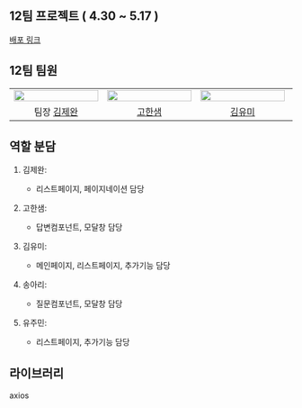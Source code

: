 ## 12팀 프로젝트 ( 4.30 ~ 5.17 )
[배포 링크](https://open-mind-12team.netlify.app/)

## 12팀 팀원

<div align="center">
<table>
  <tr>
    <td>
      <img src="https://avatars.githubusercontent.com/u/162148781?v=4?size=100" width="150px" height="15%"/>
    </td>
    <td>
      <img src="https://avatars.githubusercontent.com/u/155063714?v=4?size=100" width="150px" height="15%"/>
    </td>
    <td>
      <img src="https://avatars.githubusercontent.com/u/116349476?v=4??size=100" width="150px" height="15%"/>
    </td>
    <td>
      <img src="https://avatars.githubusercontent.com/u/151397326?v=4?size=100" width="150px" height="15%"/>
    </td>
    <td>
      <img src="https://avatars.githubusercontent.com/u/161921975?v=4?size=100" width="150px" height="15%"/>
    </td>
  </tr>
  <tr>
    <td align="center">
      팀장
      <a href="https://github.com/Berrnuda">
      김제완
      </a>
    </td>
    <td align="center">
      <a href="https://github.com/gohansaem92">
      고한샘
      </a>
    </td>
    <td align="center">
      <a href="https://github.com/yumi-kim-0827">
      김유미
      </a>
    </td>
    <td align="center">
      <a href="https://github.com/tabbyworld">
        송아리
      </a>
      </td>
    <td align="center">
      <a href="https://github.com/LedyToSucceed">
      유주민
      </a>
    </td>
    </tr>
</table>
</div>

## 역할 분담
<div>
  <ol>
    <li>
      <p>김제완:</p>
      <ul>
        <li>리스트페이지, 페이지네이션 담당</li>
      </ul>
    </li>
    <li>
      <p>고한샘:</p>
      <ul>
        <li>답변컴포넌트, 모달창 담당</li>
      </ul>
    </li>
    <li>
      <p>김유미:</p>
      <ul>
        <li>메인페이지, 리스트페이지, 추가기능 담당</li>
      </ul>
    </li>
    <li>
      <p>송아리:</p>
      <ul>
        <li>질문컴포넌트, 모달창 담당</li>
      </ul>
    </li>
    <li>
      <p>유주민:</p>
      <ul>
        <li>리스트페이지, 추가기능 담당</li>
      </ul>
    </li>
  </ol>
</div>

## 라이브러리
axios
